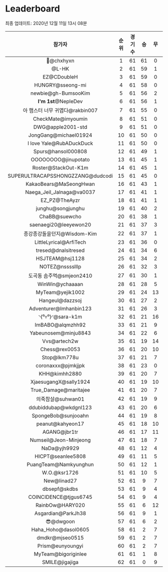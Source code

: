 # Leaderboard
최종 업데이트: 2020년 12월 11일 13시 08분




| 참가자 | 순위 | 경기수 | 승 | 무 | 패 | 승점 |
|:---:|:---:|:---:|:---:|:---:|:---:|:---:|
| 👑@chxhyxn | 1 | 61 | 61 | 0 | 0 | 183 |
| @L-HK | 2 | 61 | 59 | 1 | 1 | 178 |
| EZ@CDoubleH | 3 | 61 | 59 | 0 | 2 | 177 |
| HUNGRY@sseong-mi | 4 | 61 | 58 | 0 | 3 | 174 |
| newbie@gh-BumsooKim | 5 | 61 | 56 | 2 | 3 | 170 |
| **I'm 1st**@NepleDev | 6 | 61 | 56 | 1 | 4 | 169 |
| 아 햄스터 너무 귀엽다@rakbin007 | 7 | 61 | 55 | 0 | 6 | 165 |
| CheckMate@imyoumin | 8 | 61 | 51 | 0 | 10 | 153 |
| DWG@apple2001-std | 9 | 61 | 51 | 0 | 10 | 153 |
| JongGang@michael01924 | 10 | 61 | 50 | 0 | 11 | 150 |
| I love Yale@RubADuckDuck | 11 | 61 | 50 | 0 | 11 | 150 |
| Spurs@hansol000808 | 12 | 61 | 49 | 1 | 11 | 148 |
| OOOOOOOO@jinupotato | 13 | 61 | 45 | 1 | 15 | 136 |
| Roster@StackOut-K1m | 14 | 61 | 45 | 1 | 15 | 136 |
| SUPERULTRACAPSSHONGZZANG@dudcodi | 15 | 61 | 45 | 0 | 16 | 135 |
| KakaoBears@MaSeongHwan | 16 | 61 | 43 | 1 | 17 | 130 |
| Naega_Jeil_Jalnaga@va0037 | 17 | 61 | 41 | 1 | 19 | 124 |
| EZ_PZ@TheAyzr | 18 | 61 | 41 | 1 | 19 | 124 |
| junghu@songjunghu | 19 | 61 | 40 | 2 | 19 | 122 |
| ChaBB@suewcho | 20 | 61 | 38 | 1 | 22 | 115 |
| saenaegi20@leeyewon20 | 21 | 61 | 37 | 3 | 21 | 114 |
| 종강종강돌을던지@Wisdom-Kim | 22 | 61 | 37 | 1 | 23 | 112 |
| LittleLyrical@ArfiTech | 23 | 61 | 36 | 0 | 25 | 108 |
| tresed@dnalsitresed | 24 | 61 | 34 | 6 | 21 | 108 |
| HSJTEAM@hsj1128 | 25 | 61 | 34 | 2 | 25 | 104 |
| NOTEZ@nsssslllp | 26 | 61 | 32 | 3 | 26 | 99 |
| 도곡동 솜주먹@smjeon2410 | 27 | 61 | 30 | 1 | 30 | 91 |
| WinWin@ychaaaan | 28 | 61 | 28 | 5 | 28 | 89 |
| MyTeam@yejik1002 | 29 | 61 | 24 | 13 | 24 | 85 |
| Hangeul@dazzsoj | 30 | 61 | 27 | 2 | 32 | 83 |
| Adventurer@Imhanbin123 | 31 | 61 | 26 | 3 | 32 | 81 |
| ◝(⁰▿⁰)◜@sara-k1m | 32 | 61 | 21 | 16 | 24 | 79 |
| ImBABO@alqmzhh92 | 33 | 61 | 21 | 9 | 31 | 72 |
| Yabeunosem@minju8843 | 34 | 61 | 22 | 6 | 33 | 72 |
| Vvs@artech2w | 35 | 61 | 19 | 14 | 28 | 71 |
| Chess@rex0053 | 36 | 61 | 20 | 10 | 31 | 70 |
| Stop@lkm778u | 37 | 61 | 21 | 7 | 33 | 70 |
| coronaxxx@pjmkjjpk | 38 | 61 | 23 | 0 | 38 | 69 |
| KHH@kimhh2880 | 39 | 61 | 20 | 7 | 34 | 67 |
| XjaesugangX@sally1924 | 40 | 61 | 19 | 10 | 32 | 67 |
| True_Damage@maritajee | 41 | 61 | 20 | 7 | 34 | 67 |
| 의죽참살@suhwan01 | 42 | 61 | 19 | 9 | 33 | 66 |
| ddubiddubap@wkdgnl123 | 43 | 61 | 20 | 6 | 35 | 66 |
| SpongeBob@sunjooahn | 44 | 61 | 19 | 8 | 34 | 65 |
| peanut@kahyeon17 | 45 | 61 | 18 | 10 | 33 | 64 |
| AGANG@jbr1tr | 46 | 61 | 17 | 11 | 33 | 62 |
| Numseil@Jeon-Minjeong | 47 | 61 | 18 | 7 | 36 | 61 |
| NaDa@yjh9929 | 48 | 61 | 12 | 4 | 45 | 40 |
| HICPT@seanlee5808 | 49 | 61 | 11 | 5 | 45 | 38 |
| PuangTeam@Namkyunghun | 50 | 61 | 12 | 1 | 48 | 37 |
| W.O.@ksr1726 | 51 | 61 | 10 | 5 | 46 | 35 |
| New@linad27 | 52 | 61 | 9 | 7 | 45 | 34 |
| dbsepf@skdbs | 53 | 61 | 9 | 4 | 48 | 31 |
| COINCIDENCE@tjgus6745 | 54 | 61 | 9 | 4 | 48 | 31 |
| RainbOw@HARY020 | 55 | 61 | 6 | 12 | 43 | 30 |
| Asgardian@ParkJh38 | 56 | 61 | 9 | 1 | 51 | 28 |
| 😎@dwgoon | 57 | 61 | 6 | 2 | 53 | 20 |
| Haha_Hoho@dasol0605 | 58 | 61 | 2 | 7 | 52 | 13 |
| dmdkr@mjseo0515 | 59 | 61 | 2 | 7 | 52 | 13 |
| Prism@eunyoungyi | 60 | 61 | 2 | 7 | 52 | 13 |
| MyTeam@bigoriginlee | 61 | 61 | 1 | 8 | 52 | 11 |
| SMILE@jigajiga | 62 | 61 | 0 | 9 | 52 | 9 |